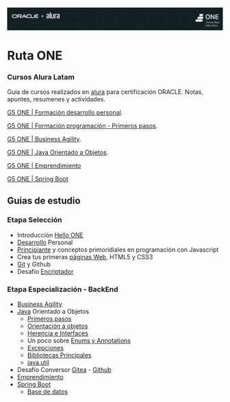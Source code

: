 ![img](./imgs/baner_alura_one.png)

# Ruta ONE

### Cursos Alura Latam

Guia de cursos realizados en [alura](https://app.aluracursos.com/dashboard)
para certificación ORACLE. Notas, apuntes, resumenes y actividades.

[G5 ONE | Formación desarrollo personal](https://app.aluracursos.com/formacion-desarrollo-personal-grupo5-one).

[G5 ONE | Formación programación - Primeros pasos](https://app.aluracursos.com/formacion-programacion-primeros-pasos-grupo5-one).

[G5 ONE | Business Agility](https://app.aluracursos.com/formacion-business-agility-grupo5-one).

[G5 ONE | Java Orientado a Objetos](https://app.aluracursos.com/formacion-javaoo-grupo5-one).

[G5 ONE | Emprendimiento](https://app.aluracursos.com/formacion-emprendimiento-grupo5-one)

[G5 ONE | Spring Boot](https://app.aluracursos.com/formacion-spring-framework-grupo-5-one)

## Guias de estudio

### Etapa Selección

- Introducción [Hello ONE](./001_desarrollo_personal/hello_one.md)
- [Desarrollo](./001_desarrollo_personal/README.md) Personal
- [Principiante](./002-003_logica_de_programacion/README.md) y conceptos
primoridiales en programación con Javascript
- Crea tus primeras [páginas Web](./004_primeras_paginas/README.md), HTML5 y CSS3
- [Git](./005_Git_y_github/README.md) y Github
- Desafío [Encriptador](./006_challenge_encriptador/README.md)

### Etapa Especialización - BackEnd

- [Business Agility](./007_business_agility/README.md)
- [Java](./008_java_oo/README.md) Orientado a Objetos
  - [Primeros pasos](./008_java_oo/primeros_pasos.md)
  - [Orientación a objetos](./008_java_oo/orientacion_obj.md)
  - [Herencia e Interfaces](./008_java_oo/herencia_interfaces.md)
  - Un poco sobre [Enums y Annotations](./008_java_oo/enums_anotaciones_java.md)
  - [Excepciones](./008_java_oo/excepciones.md)
  - [Bibliotecas Principales](./008_java_oo/bibliotecas_principales.md)
  - [java.util](./008_java_oo/java_util.md)
- Desafío Conversor [Gitea](https://gitea.kickto.net/devfzn/desafio_conversor) -
[Github](https://github.com/DevFzn/Desafio_Conversor)
- [Emprendimiento](./009_emprendimiento/)
- [Spring Boot](./010_spring_boot/README.md)
  - [Base de datos](./010_spring_boot/base_de_datos.md)
